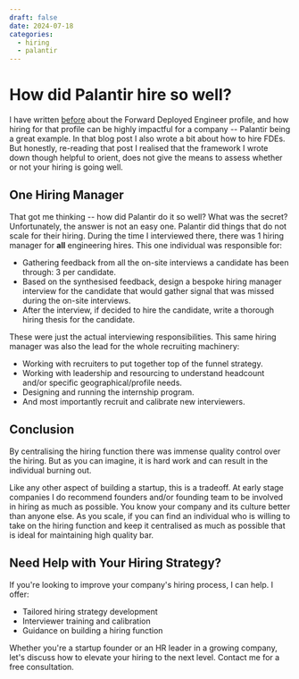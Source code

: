 ```yaml
---
draft: false
date: 2024-07-18
categories:
  - hiring
  - palantir
---
```

# How did Palantir hire so well?

I have written [before](./hiring-fdes.md) about the Forward Deployed Engineer profile, and how hiring for that profile can be highly impactful for a company -- Palantir being a great example. In that blog post I also wrote a bit about how to hire FDEs. But honestly, re-reading that post I realised that the framework I wrote down though helpful to orient, does not give the means to assess whether or not your hiring is going well. 

## One Hiring Manager

That got me thinking -- how did Palantir do it so well? What was the secret? Unfortunately, the answer is not an easy one. Palantir did things that do not scale for their hiring. During the time I interviewed there, there was 1 hiring manager for **all** engineering hires. This one individual was responsible for:

- Gathering feedback from all the on-site interviews a candidate has been through: 3 per candidate.
- Based on the synthesised feedback, design a bespoke hiring manager interview for the candidate that would gather signal that was missed during the on-site interviews.
- After the interview, if decided to hire the candidate, write a thorough hiring thesis for the candidate.

These were just the actual interviewing responsibilities. This same hiring manager was also the lead for the whole recruiting machinery:

- Working with recruiters to put together top of the funnel strategy.
- Working with leadership and resourcing to understand headcount and/or specific geographical/profile needs.
- Designing and running the internship program.
- And most importantly recruit and calibrate new interviewers.

## Conclusion

By centralising the hiring function there was immense quality control over the hiring. But as you can imagine, it is hard work and can result in the individual burning out.

Like any other aspect of building a startup, this is a tradeoff. At early stage companies I do recommend founders and/or founding team to be involved in hiring as much as possible. You know your company and its culture better than anyone else. As you scale, if you can find an individual who is willing to take on the hiring function and keep it centralised as much as possible that is ideal for maintaining high quality bar. 

## Need Help with Your Hiring Strategy?

If you're looking to improve your company's hiring process, I can help. I offer:

- Tailored hiring strategy development
- Interviewer training and calibration
- Guidance on building a hiring function

Whether you're a startup founder or an HR leader in a growing company, let's discuss how to elevate your hiring to the next level. Contact me for a free consultation.
